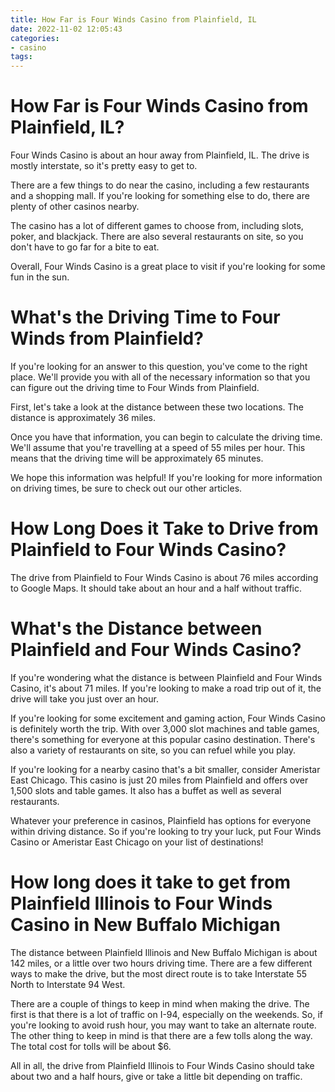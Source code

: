 ```yaml
---
title: How Far is Four Winds Casino from Plainfield, IL
date: 2022-11-02 12:05:43
categories:
- casino
tags:
---
```



#  How Far is Four Winds Casino from Plainfield, IL?

Four Winds Casino is about an hour away from Plainfield, IL. The drive is mostly interstate, so it's pretty easy to get to.

There are a few things to do near the casino, including a few restaurants and a shopping mall. If you're looking for something else to do, there are plenty of other casinos nearby.

The casino has a lot of different games to choose from, including slots, poker, and blackjack. There are also several restaurants on site, so you don't have to go far for a bite to eat.

Overall, Four Winds Casino is a great place to visit if you're looking for some fun in the sun.

#  What's the Driving Time to Four Winds from Plainfield?

If you're looking for an answer to this question, you've come to the right place. We'll provide you with all of the necessary information so that you can figure out the driving time to Four Winds from Plainfield.

First, let's take a look at the distance between these two locations. The distance is approximately 36 miles.

Once you have that information, you can begin to calculate the driving time. We'll assume that you're travelling at a speed of 55 miles per hour. This means that the driving time will be approximately 65 minutes.

We hope this information was helpful! If you're looking for more information on driving times, be sure to check out our other articles.

#  How Long Does it Take to Drive from Plainfield to Four Winds Casino?

The drive from Plainfield to Four Winds Casino is about 76 miles according to Google Maps. It should take about an hour and a half without traffic.

#  What's the Distance between Plainfield and Four Winds Casino?

If you're wondering what the distance is between Plainfield and Four Winds Casino, it's about 71 miles. If you're looking to make a road trip out of it, the drive will take you just over an hour.

If you're looking for some excitement and gaming action, Four Winds Casino is definitely worth the trip. With over 3,000 slot machines and table games, there's something for everyone at this popular casino destination. There's also a variety of restaurants on site, so you can refuel while you play.

If you're looking for a nearby casino that's a bit smaller, consider Ameristar East Chicago. This casino is just 20 miles from Plainfield and offers over 1,500 slots and table games. It also has a buffet as well as several restaurants.

Whatever your preference in casinos, Plainfield has options for everyone within driving distance. So if you're looking to try your luck, put Four Winds Casino or Ameristar East Chicago on your list of destinations!

#  How long does it take to get from Plainfield Illinois to Four Winds Casino in New Buffalo Michigan

The distance between Plainfield Illinois and New Buffalo Michigan is about 142 miles, or a little over two hours driving time. There are a few different ways to make the drive, but the most direct route is to take Interstate 55 North to Interstate 94 West.

There are a couple of things to keep in mind when making the drive. The first is that there is a lot of traffic on I-94, especially on the weekends. So, if you're looking to avoid rush hour, you may want to take an alternate route. The other thing to keep in mind is that there are a few tolls along the way. The total cost for tolls will be about $6.

All in all, the drive from Plainfield Illinois to Four Winds Casino should take about two and a half hours, give or take a little bit depending on traffic.
